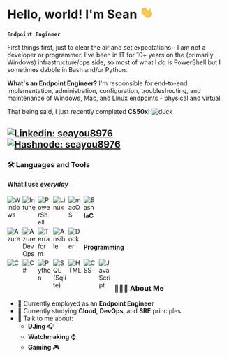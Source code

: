 # Hello, world! I'm Sean <img alt="wave" width="30px" style="padding-right:5px" src="https://raw.githubusercontent.com/ABSphreak/ABSphreak/master/gifs/Hi.gif">

**`Endpoint Engineer`**

First things first, just to clear the air and set expectations - I am not a developer or programmer. I've been in IT for 10+ years on the (primarily Windows) infrastructure/ops side, so most of what I do is PowerShell but I sometimes dabble in Bash and/or Python.

**What's an Endpoint Engineer?** I'm responsible for end-to-end implementation, administration, configuration, troubleshooting, and maintenance of Windows, Mac, and Linux endpoints - physical and virtual.

That being said, I just recently completed **CS50x**! <img alt="duck" width="20px" src="https://github.com/seayou8976/cs50x_2024/raw/main/duck.png">

[![Linkedin: seayou8976](https://img.shields.io/badge/LinkedIn-0077B5?style=for-the-badge&logo=linkedin&logoColor=white&link=https://www.linkedin.com/in/seayou8976/)](https://www.linkedin.com/in/seayou8976/)
[![Hashnode: seayou8976](https://img.shields.io/badge/Hashnode-2962FF?style=for-the-badge&logo=hashnode&logoColor=white&link=https://blog.seanyoung.me)](https://blog.seanyoung.me)
---

### 🛠️ Languages and Tools

#### What I use *everyday*
<img align="left" alt="Windows" width="30px" style="padding-right:5px" src="https://cdn.jsdelivr.net/gh/devicons/devicon@latest/icons/windows11/windows11-original.svg" />
<img align="left" alt="Intune" width="30px" style="padding-right:5px" src="https://brandlogos.net/wp-content/uploads/2022/08/microsoft_intune-logo_brandlogos.net_6p2c7.png" />
<img align="left" alt="PowerShell" width="30px" style="padding-right:5px" src="https://cdn.jsdelivr.net/gh/devicons/devicon@latest/icons/powershell/powershell-original.svg" />
<img align="left" alt="Linux" width="30px" style="padding-right:5px" src="https://cdn.jsdelivr.net/gh/devicons/devicon@latest/icons/linux/linux-original.svg" />
<img align="left" alt="macOS" width="30px" style="padding-right:5px"  src="https://cdn.jsdelivr.net/gh/devicons/devicon@latest/icons/apple/apple-original.svg" />
<img align="left" alt="Bash" width="30px" style="padding-right:5px" src="https://cdn.jsdelivr.net/gh/devicons/devicon@latest/icons/bash/bash-original.svg" />
<br />

#### IaC

<img align="left" alt="Azure" width="30px" style="padding-right:5px" src="https://cdn.jsdelivr.net/gh/devicons/devicon@latest/icons/azure/azure-original.svg" />
<img align="left" alt="Azure DevOps" width="30px" style="padding-right:5px" src="https://cdn.jsdelivr.net/gh/devicons/devicon@latest/icons/azuredevops/azuredevops-original.svg" />
<img align="left" alt="Terraform" width="30px" style="padding-right:5px" src="https://cdn.jsdelivr.net/gh/devicons/devicon@latest/icons/terraform/terraform-original.svg" />
<img align="left" alt="Ansible" width="30px" style="padding-right:5px" src="https://cdn.jsdelivr.net/gh/devicons/devicon@latest/icons/ansible/ansible-original.svg" />
<img align="left" alt="Docker" width="30px" style="padding-right:5px" src="https://cdn.jsdelivr.net/gh/devicons/devicon@latest/icons/docker/docker-original.svg" />
<br />

#### Programming

<img align="left" alt="C" width="30px" style="padding-right:5px" src="https://cdn.jsdelivr.net/gh/devicons/devicon@latest/icons/c/c-original.svg" />
<img align="left" alt="C#" width="30px" style="padding-right:5px" src="https://cdn.jsdelivr.net/gh/devicons/devicon@latest/icons/csharp/csharp-original.svg" />
<img align="left" alt="Python" width="30px" style="padding-right:5px" src="https://cdn.jsdelivr.net/gh/devicons/devicon@latest/icons/python/python-original.svg" />
<img align="left" alt="SQL (Sqlite)" width="30px" style="padding-right:5px" src="https://cdn.jsdelivr.net/gh/devicons/devicon@latest/icons/sqlite/sqlite-original.svg" />
<img align="left" alt="HTML" width="30px" style="padding-right:5px" src="https://cdn.jsdelivr.net/gh/devicons/devicon@latest/icons/html5/html5-original.svg" />  
<img align="left" alt="CSS" width="30px" style="padding-right:5px" src="https://cdn.jsdelivr.net/gh/devicons/devicon@latest/icons/css3/css3-original.svg" />
<img align="left" alt="JavaScript" width="30px" style="padding-right:5px" src="https://cdn.jsdelivr.net/gh/devicons/devicon@latest/icons/javascript/javascript-original.svg" />
<br />
<br />

### 🧑🏻‍🦰 About Me

- 🏢 Currently employed as an **Endpoint Engineer**
- 🌱 Currently studying **Cloud**, **DevOps**, and **SRE** principles
- 💬 Talk to me about:
  - **DJing** 🎧
  - **Watchmaking** ⌚
  - **Gaming** 🎮

<!--
**seayou8976/seayou8976** is a ✨ _special_ ✨ repository because its `README.md` (this file) appears on your GitHub profile.

Here are some ideas to get you started:

- 🔭 I’m currently working on ...
- 🌱 I’m currently learning ...
- 👯 I’m looking to collaborate on ...
- 🤔 I’m looking for help with ...
- 💬 Ask me about ...
- 📫 How to reach me: ...
- 😄 Pronouns: ...
- ⚡ Fun fact: ...
-->
